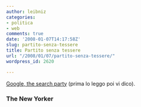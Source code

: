 ```yaml
---
author: leibniz
categories:
- politica
- web
comments: true
date: '2008-01-07T14:17:58Z'
slug: partito-senza-tessere
title: Partito senza tessere
url: "/2008/01/07/partito-senza-tessere/"
wordpress_id: 2620

---
```

[Google, the search party](https://www.newyorker.com/reporting/2008/01/14/080114fa_fact_auletta?printable=true) (prima lo leggo poi vi dico).


###  The New Yorker
